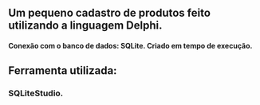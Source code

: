 ## Um pequeno cadastro de produtos feito utilizando a linguagem Delphi.

#### Conexão com o banco de dados: SQLite. Criado em tempo de execução.

## Ferramenta utilizada:
### SQLiteStudio.
